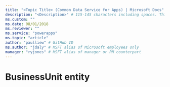 ```yaml
---
title: "<Topic Title> (Common Data Service for Apps) | Microsoft Docs" # Intent and product brand in a unique string of 43-59 chars including spaces
description: "<Description>" # 115-145 characters including spaces. This abstract displays in the search result.
ms.custom: ""
ms.date: 08/01/2018
ms.reviewer: ""
ms.service: "powerapps"
ms.topic: "article"
author: "paulliew" # GitHub ID
ms.author: "jdaly" # MSFT alias of Microsoft employees only
manager: "ryjones" # MSFT alias of manager or PM counterpart
---
```

# BusinessUnit entity

<!-- https://docs.microsoft.com/en-us/dynamics365/customer-engagement/developer/businessunit-entity 
I've put this in the concepts area of the TOC next to security model.

Don't particularly feel that this requires a separate topic, but if it does it is around the idea that security roles are associated with a business unit, a point not mentioned in the current topic at all.

Check the Admin content to see if this entity is mentioned, perhaps just fold this topic into the Security Model topic.

-->